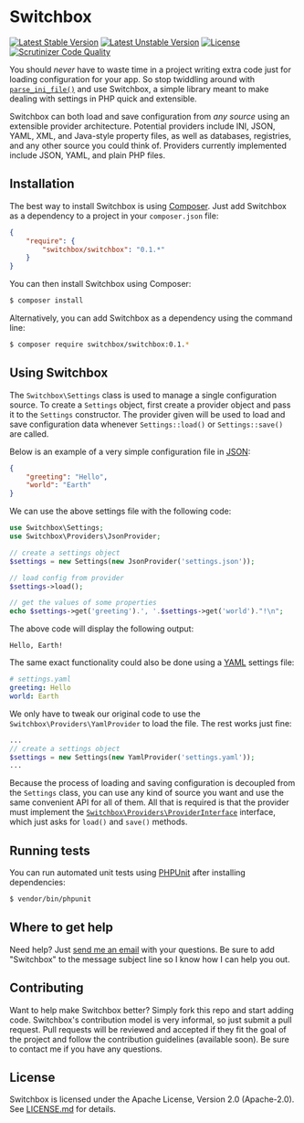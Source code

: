 # Switchbox
[![Latest Stable Version](https://poser.pugx.org/switchbox/switchbox/v/stable.png)](https://packagist.org/packages/switchbox/switchbox) [![Latest Unstable Version](https://poser.pugx.org/switchbox/switchbox/v/unstable.png)](https://packagist.org/packages/switchbox/switchbox) [![License](https://poser.pugx.org/switchbox/switchbox/license.png)](https://packagist.org/packages/switchbox/switchbox) [![Scrutinizer Code Quality](https://scrutinizer-ci.com/g/coderstephen/switchbox/badges/quality-score.png?s=fd9080c7b0a0bf15c8bf06782e0f3ab65476e8db)](https://scrutinizer-ci.com/g/coderstephen/switchbox/)

You should *never* have to waste time in a project writing extra code just for loading configuration for your app. So stop twiddling around with [`parse_ini_file()`](http://php.net/parse_ini_file) and use Switchbox, a simple library meant to make dealing with settings in PHP quick and extensible.

Switchbox can both load and save configuration from *any source* using an extensible provider architecture. Potential providers include INI, JSON, YAML, XML, and Java-style property files, as well as databases, registries, and any other source you could think of. Providers currently implemented include JSON, YAML, and plain PHP files.

## Installation
The best way to install Switchbox is using [Composer](http://getcomposer.org). Just add Switchbox as a dependency to a project in your `composer.json` file:

```json
{
    "require": {
        "switchbox/switchbox": "0.1.*"
    }
}
```

You can then install Switchbox using Composer:

```sh
$ composer install
```

Alternatively, you can add Switchbox as a dependency using the command line:

```sh
$ composer require switchbox/switchbox:0.1.*
```

## Using Switchbox
The `Switchbox\Settings` class is used to manage a single configuration source. To create a `Settings` object, first create a provider object and pass it to the `Settings` constructor. The provider given will be used to load and save configuration data whenever `Settings::load()` or `Settings::save()` are called.

Below is an example of a very simple configuration file in [JSON](http://json.org):

```json
{
    "greeting": "Hello",
    "world": "Earth"
}
```

We can use the above settings file with the following code:

```php
use Switchbox\Settings;
use Switchbox\Providers\JsonProvider;

// create a settings object
$settings = new Settings(new JsonProvider('settings.json'));

// load config from provider
$settings->load();

// get the values of some properties
echo $settings->get('greeting').', '.$settings->get('world')."!\n";
```

The above code will display the following output:

```
Hello, Earth!
```

The same exact functionality could also be done using a [YAML](http://yaml.org) settings file:

```yaml
# settings.yaml
greeting: Hello
world: Earth
```

We only have to tweak our original code to use the `Switchbox\Providers\YamlProvider` to load the file. The rest works just fine:

```php
...
// create a settings object
$settings = new Settings(new YamlProvider('settings.yaml'));
...
```

Because the process of loading and saving configuration is decoupled from the `Settings` class, you can use any kind of source you want and use the same convenient API for all of them. All that is required is that the provider must implement the [`Switchbox\Providers\ProviderInterface`](src/Providers/ProviderInterface.php) interface, which just asks for `load()` and `save()` methods.

## Running tests
You can run automated unit tests using [PHPUnit](http://phpunit.de) after installing dependencies:

```sh
$ vendor/bin/phpunit
```

## Where to get help
Need help? Just [send me an email](mailto:me@stephencoakley.com) with your questions. Be sure to add "Switchbox" to the message subject line so I know how I can help you out.

## Contributing
Want to help make Switchbox better? Simply fork this repo and start adding code. Switchbox's contribution model is very informal, so just submit a pull request. Pull requests will be reviewed and accepted if they fit the goal of the project and follow the contribution guidelines (available soon). Be sure to contact me if you have any questions.

## License
Switchbox is licensed under the Apache License, Version 2.0 (Apache-2.0). See [LICENSE.md](LICENSE.md) for details.
